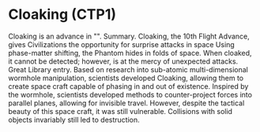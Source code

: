 # Cloaking (CTP1)

Cloaking is an advance in "".
Summary.
Cloaking, the 10th Flight Advance, gives Civilizations the opportunity for surprise attacks in space Using phase-matter shifting, the Phantom hides in folds of space. When cloaked, it cannot be detected; however, is at the mercy of unexpected attacks.
Great Library entry.
Based on research into sub-atomic multi-dimensional wormhole manipulation, scientists developed Cloaking, allowing them to create space craft capable of phasing in and out of existence. Inspired by the wormhole, scientists developed methods to counter-project forces into parallel planes, allowing for invisible travel. However, despite the tactical beauty of this space craft, it was still vulnerable. Collisions with solid objects invariably still led to destruction.